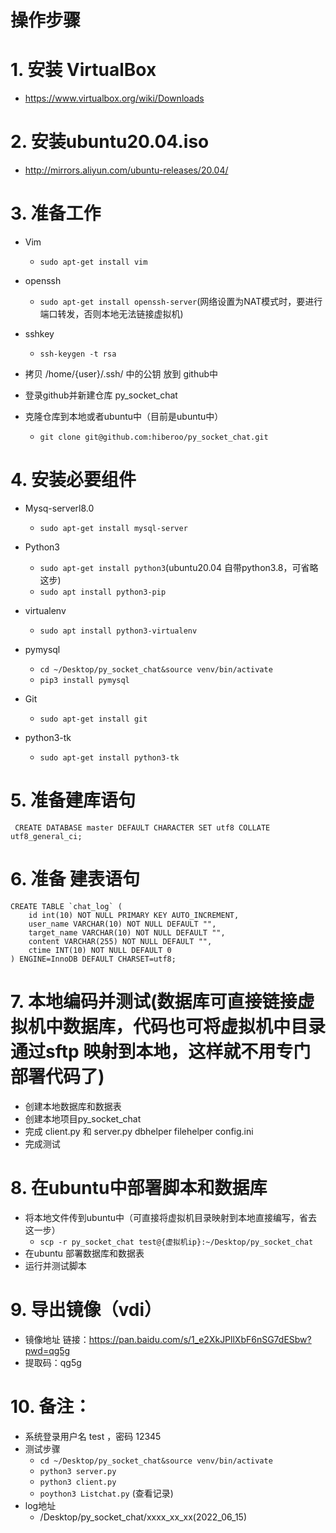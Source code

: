 # 操作步骤

# 1. 安装 VirtualBox
* https://www.virtualbox.org/wiki/Downloads

# 2. 安装ubuntu20.04.iso
 * http://mirrors.aliyun.com/ubuntu-releases/20.04/

# 3. 准备工作
* Vim  
	* `sudo apt-get install vim` 
* openssh
 	* `sudo apt-get install openssh-server`(网络设置为NAT模式时，要进行端口转发，否则本地无法链接虚拟机)
* sshkey 
 	* `ssh-keygen -t rsa` 
* 拷贝 /home/{user}/.ssh/   中的公钥 放到 github中 
* 登录github并新建仓库 py_socket_chat

* 克隆仓库到本地或者ubuntu中（目前是ubuntu中） 
 	* ` git clone git@github.com:hiberoo/py_socket_chat.git ` 

# 4. 安装必要组件

* Mysq-serverl8.0
	* `sudo apt-get install mysql-server `
* Python3 
 	* `sudo apt-get install python3`(ubuntu20.04 自带python3.8，可省略这步) 
 	* `sudo apt install python3-pip` 
* virtualenv
	* `sudo apt install python3-virtualenv `

* pymysql
	* `cd ~/Desktop/py_socket_chat&source venv/bin/activate `  
 	* `pip3 install pymysql`
 	
* Git 
 	* `sudo apt-get install git`

* python3-tk
	* `sudo apt-get install python3-tk`  
	
# 5. 准备建库语句
` CREATE DATABASE master DEFAULT CHARACTER SET utf8 COLLATE utf8_general_ci;`

# 6. 准备 建表语句
```
CREATE TABLE `chat_log` (
	id int(10) NOT NULL PRIMARY KEY AUTO_INCREMENT,
	user_name VARCHAR(10) NOT NULL DEFAULT "",
	target_name VARCHAR(10) NOT NULL DEFAULT "",
	content VARCHAR(255) NOT NULL DEFAULT "",
	ctime INT(10) NOT NULL DEFAULT 0
) ENGINE=InnoDB DEFAULT CHARSET=utf8;

```
# 7. 本地编码并测试(数据库可直接链接虚拟机中数据库，代码也可将虚拟机中目录通过sftp 映射到本地，这样就不用专门部署代码了)
* 创建本地数据库和数据表
* 创建本地项目py_socket_chat
* 完成 client.py 和 server.py dbhelper  filehelper config.ini 
* 完成测试

# 8. 在ubuntu中部署脚本和数据库

* 将本地文件传到ubuntu中（可直接将虚拟机目录映射到本地直接编写，省去这一步）
 	* ` scp -r py_socket_chat test@{虚拟机ip}:~/Desktop/py_socket_chat `
* 在ubuntu 部署数据库和数据表
* 运行并测试脚本

# 9. 导出镜像（vdi）
* 镜像地址 链接：https://pan.baidu.com/s/1_e2XkJPllXbF6nSG7dESbw?pwd=qg5g 
* 提取码：qg5g 



# 10. 备注：
* 系统登录用户名 test ，密码 12345
* 测试步骤
	* ` cd ~/Desktop/py_socket_chat&source venv/bin/activate `
	* ` python3 server.py `
	* ` python3 client.py `
	* ` poython3 Listchat.py ` (查看记录)
* log地址
	* /Desktop/py_socket_chat/xxxx_xx_xx(2022_06_15)


